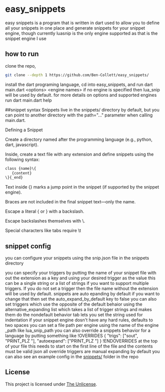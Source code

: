 # easy_snippets

easy snippets is a program that is written in dart used to allow you to define all your snippets in one place and generate snippets for your snippet engine, though currently luasnip is the only engine supported as that is the snippet engine I use

## how to run
clone the repo, 
```bash
git clone --depth 1 https://github.com/Ben-Collett/easy_snippets/
```
install the dart programing language, cd into easy_snippets,  and run dart main.dart \<options\> \<engine names\>
if no engine is specified then lua_snip will be used by default.
for more details on options and supported engines run dart main.dart help

##snippet syntax
Snippets live in the snippets/ directory by default, but you can point to another directory with the path="..." parameter when calling main.dart.

Defining a Snippet

Create a directory named after the programming language (e.g., python, dart, javascript).

Inside, create a text file with any extension and define snippets using the following syntax:
```txt
class {name}\{
   {content}
\}{_end}
```
Text inside {} marks a jump point in the snippet (if supported by the snippet engine).

Braces are not included in the final snippet text—only the name.

Escape a literal { or } with a backslash.

Escape backslashes themselves with \\.

Special characters like tabs require \\t

## snippet config
you can configure your snippets using the snip.json file in the snippets directory

you can specify your triggers by putting the name of your snippet file with out the extension as a key and using your desired trigger as the value this can be a single string or a list of strings if you want to support multiple triggers. If you do not set a trigger then the file name without the extension will be used by default.
snippets are auto epanding by default if you want to change that then set the auto_expand_by_default key to false 
you can also set triggers which use the opposite of the default behaior using the alternative_expanding list which takes a list of trigger strings and makes them do the nondefault behavior 
tab lets you set the string used for indentation if your snippet engine dosn't have any hard rules, defaults to two spaces
you can set a file path per engine using the name of the engine _path like lua_snip_path
you can also override a snippets behavior for a language by putting something like 
!OVERRIDES
{
"trigs": ["sout", "PRINT_PLZ "],
"autoexpand": ["PRINT_PLZ "]
}
!ENDOVERRIDES
at the top of your file this needs to start on the first line of the file and the contents must be valid json 
all override triggers are manual expanding by default 
you can also see an example config in the [snippets/](snippets) folder in the repo

## License

This project is licensed under [The Unlicense](LICENSE).

